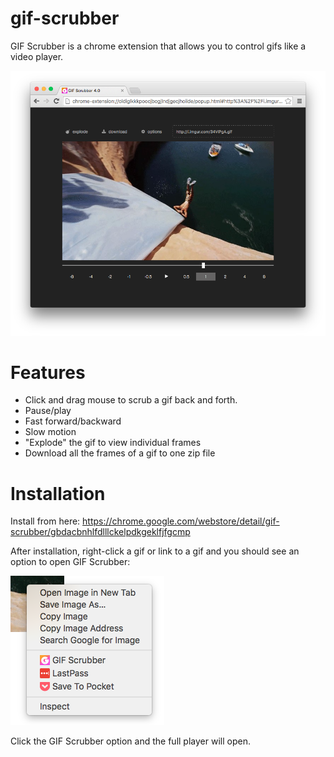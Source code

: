 <meta property="og:image"
    content="https://raw.githubusercontent.com/0ui/gif-scrubber/master/img/icon_128.png"/>

# gif-scrubber

GIF Scrubber is a chrome extension that allows you to control gifs like a video player.

![](https://raw.githubusercontent.com/0ui/gif-scrubber/master/img/screenshot-main.png)

# Features

- Click and drag mouse to scrub a gif back and forth.
- Pause/play
- Fast forward/backward
- Slow motion
- "Explode" the gif to view individual frames
- Download all the frames of a gif to one zip file

# Installation

Install from here: https://chrome.google.com/webstore/detail/gif-scrubber/gbdacbnhlfdlllckelpdkgeklfjfgcmp

After installation, right-click a gif or link to a gif and you should see an option to open GIF Scrubber:

![](https://raw.githubusercontent.com/0ui/gif-scrubber/master/img/screenshot-menu.png)

Click the GIF Scrubber option and the full player will open.